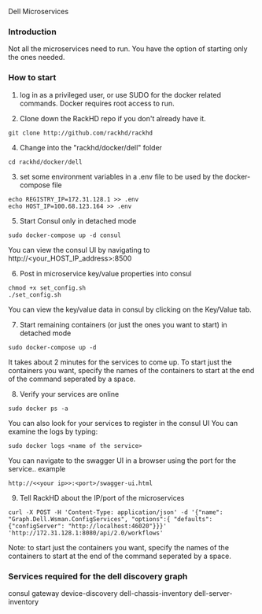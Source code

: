Dell Microservices

### Introduction
Not all the microservices need to run.  You have the option of starting only the ones needed.

### How to start

1. log in as a privileged user, or use SUDO for the docker related commands.  Docker requires root access to run.

2. Clone down the RackHD repo if you don't already have it.
~~~
git clone http://github.com/rackhd/rackhd
~~~

4.  Change into the "rackhd/docker/dell" folder
~~~
cd rackhd/docker/dell
~~~

3. set some environment variables in a .env file to be used by the docker-compose file
~~~
echo REGISTRY_IP=172.31.128.1 >> .env
echo HOST_IP=100.68.123.164 >> .env
~~~

5. Start Consul only in detached mode
~~~
sudo docker-compose up -d consul
~~~
You can view the consul UI by navigating to http://<your_HOST_IP_address>:8500

6. Post in microservice key/value properties into consul
~~~
chmod +x set_config.sh
./set_config.sh
~~~
You can view the key/value data in consul by clicking on the Key/Value tab.

7. Start remaining containers (or just the ones you want to start) in detached mode
~~~
sudo docker-compose up -d
~~~
It takes about 2 minutes for the services to come up. To start just the containers you want, specify the names of the containers to start at the end of the command seperated by a space.

8. Verify your services are online
~~~
sudo docker ps -a
~~~
You can also look for your services to register in the consul UI
You can examine the logs by typing:
~~~
sudo docker logs <name of the service>
~~~ 
You can navigate to the swagger UI in a browser using the port for the service.. example 
~~~
http://<<your ip>>:<port>/swagger-ui.html
~~~

9. Tell RackHD about the IP/port of the microservices
~~~
curl -X POST -H 'Content-Type: application/json' -d '{"name": "Graph.Dell.Wsman.ConfigServices", "options":{ "defaults": {"configServer": "http://localhost:46020"}}}' 'http://172.31.128.1:8080/api/2.0/workflows'
~~~

Note: to start just the containers you want, specify the names of the containers to start at the end of the command seperated by a space.

### Services required for the dell discovery graph
consul gateway device-discovery dell-chassis-inventory dell-server-inventory
